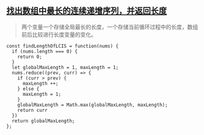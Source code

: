 ## [找出数组中最长的连续递增序列，并返回长度](https://leetcode-cn.com/problems/longest-continuous-increasing-subsequence/)
> 两个变量一个存储全局最长的长度，一个存储当前循环过程中的长度，数组前后比较进行长度变量的变化。

```
const findLengthOfLCIS = function(nums) {
  if (nums.length === 0) {
    return 0;
  }
  let globalMaxLength = 1, maxLength = 1;
  nums.reduce((prev, curr) => {
    if (curr > prev) {
      maxLength ++;
    } else {
      maxLength = 1;
    }
    globalMaxLength = Math.max(globalMaxLength, maxLength);
    return curr
  })
  return globalMaxLength;
};
```